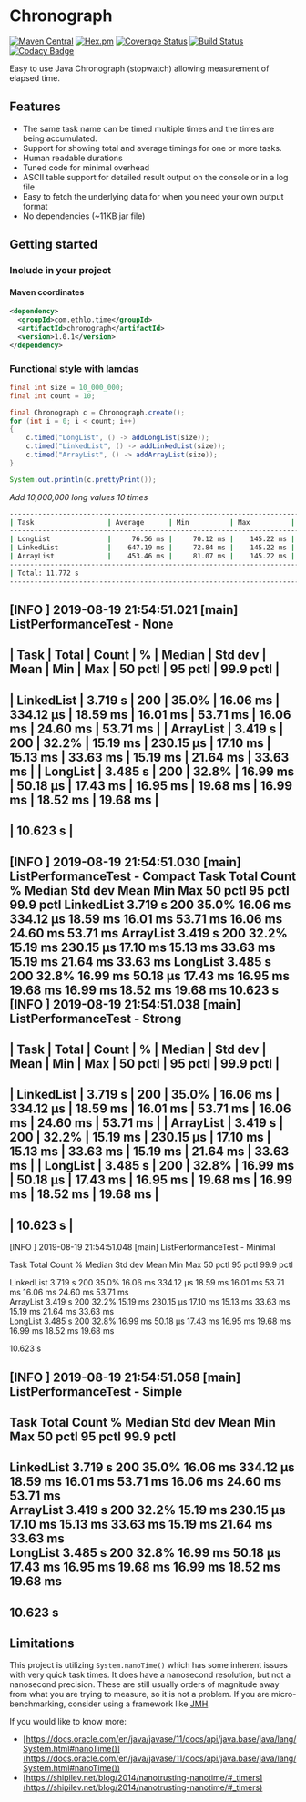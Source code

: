 # Chronograph

[![Maven Central](https://img.shields.io/maven-central/v/com.ethlo.time/chronograph.svg)](http://search.maven.org/#search%7Cga%7C1%7Cg%3A%22com.ethlo.time%22%20a%3A%22chronograph%22)
[![Hex.pm](https://img.shields.io/hexpm/l/plug.svg)](LICENSE)
[![Coverage Status](https://coveralls.io/repos/github/ethlo/chronograph/badge.svg?branch=master&kill_cache=3)](https://coveralls.io/github/ethlo/chronograph?branch=master)
[![Build Status](https://travis-ci.org/ethlo/chronograph.svg?branch=master)](https://travis-ci.org/ethlo/chronograph)
[![Codacy Badge](https://api.codacy.com/project/badge/Grade/0d9d2c9bfddc400f84203aa82a55f211)](https://www.codacy.com/app/morten/chronograph?utm_source=github.com&amp;utm_medium=referral&amp;utm_content=ethlo/chronograph&amp;utm_campaign=Badge_Grade)

Easy to use Java Chronograph (stopwatch) allowing measurement of elapsed time.

## Features
  * The same task name can be timed multiple times and the times are being accumulated.
  * Support for showing total and average timings for one or more tasks.
  * Human readable durations
  * Tuned code for minimal overhead
  * ASCII table support for detailed result output on the console or in a log file
  * Easy to fetch the underlying data for when you need your own output format
  * No dependencies (~11KB jar file)

## Getting started

### Include in your project

#### Maven coordinates
```xml
<dependency>
  <groupId>com.ethlo.time</groupId>
  <artifactId>chronograph</artifactId>
  <version>1.0.1</version>
</dependency>
``` 

### Functional style with lamdas

```java
final int size = 10_000_000;
final int count = 10;

final Chronograph c = Chronograph.create();
for (int i = 0; i < count; i++)
{
    c.timed("LongList", () -> addLongList(size));
    c.timed("LinkedList", () -> addLinkedList(size));
    c.timed("ArrayList", () -> addArrayList(size));
}

System.out.println(c.prettyPrint());
```

*Add 10,000,000 long values 10 times*
```bash
----------------------------------------------------------------------------------------------------------------------------------------------------------
| Task                  | Average      | Min          | Max          | Median       | Std dev      | 90th pctl    | Total       | Invocations   | %      |    
----------------------------------------------------------------------------------------------------------------------------------------------------------
| LongList              |     76.56 ms |     70.12 ms |    145.22 ms |     72.83 ms |      2.15 ms |     85.84 ms |   765.65 ms |            10 |   6.5% |
| LinkedList            |    647.19 ms |     72.84 ms |    145.22 ms |    279.40 ms |    199.95 ms |      1.244 s |     6.472 s |            10 |  55.0% |
| ArrayList             |    453.46 ms |     81.07 ms |    145.22 ms |     84.41 ms |    337.66 ms |    163.18 ms |     4.535 s |            10 |  38.5% |
----------------------------------------------------------------------------------------------------------------------------------------------------------
| Total: 11.772 s                                                                                                                                        |
----------------------------------------------------------------------------------------------------------------------------------------------------------
```

[INFO ] 2019-08-19 21:54:51.021 [main] ListPerformanceTest - None
----------------------------------------------------------------------------------------------------------------------------------
| Task       | Total   | Count | %     | Median   | Std dev   | Mean     | Min      | Max      | 50 pctl  | 95 pctl  | 99.9 pctl |
----------------------------------------------------------------------------------------------------------------------------------
| LinkedList | 3.719 s |   200 | 35.0% | 16.06 ms | 334.12 μs | 18.59 ms | 16.01 ms | 53.71 ms | 16.06 ms | 24.60 ms |  53.71 ms |
| ArrayList  | 3.419 s |   200 | 32.2% | 15.19 ms | 230.15 μs | 17.10 ms | 15.13 ms | 33.63 ms | 15.19 ms | 21.64 ms |  33.63 ms |
| LongList   | 3.485 s |   200 | 32.8% | 16.99 ms |  50.18 μs | 17.43 ms | 16.95 ms | 19.68 ms | 16.99 ms | 18.52 ms |  19.68 ms |
----------------------------------------------------------------------------------------------------------------------------------
| 10.623 s                                                                                                                       |
----------------------------------------------------------------------------------------------------------------------------------
[INFO ] 2019-08-19 21:54:51.030 [main] ListPerformanceTest - Compact
 Task        Total    Count  %      Median    Std dev    Mean      Min       Max       50 pctl   95 pctl   99.9 pctl 
 LinkedList  3.719 s    200  35.0%  16.06 ms  334.12 μs  18.59 ms  16.01 ms  53.71 ms  16.06 ms  24.60 ms   53.71 ms 
 ArrayList   3.419 s    200  32.2%  15.19 ms  230.15 μs  17.10 ms  15.13 ms  33.63 ms  15.19 ms  21.64 ms   33.63 ms 
 LongList    3.485 s    200  32.8%  16.99 ms   50.18 μs  17.43 ms  16.95 ms  19.68 ms  16.99 ms  18.52 ms   19.68 ms 
 10.623 s                                                                                                            
[INFO ] 2019-08-19 21:54:51.038 [main] ListPerformanceTest - Strong
----------------------------------------------------------------------------------------------------------------------------------
| Task       | Total   | Count | %     | Median   | Std dev   | Mean     | Min      | Max      | 50 pctl  | 95 pctl  | 99.9 pctl |
----------------------------------------------------------------------------------------------------------------------------------
| LinkedList | 3.719 s |   200 | 35.0% | 16.06 ms | 334.12 μs | 18.59 ms | 16.01 ms | 53.71 ms | 16.06 ms | 24.60 ms |  53.71 ms |
| ArrayList  | 3.419 s |   200 | 32.2% | 15.19 ms | 230.15 μs | 17.10 ms | 15.13 ms | 33.63 ms | 15.19 ms | 21.64 ms |  33.63 ms |
| LongList   | 3.485 s |   200 | 32.8% | 16.99 ms |  50.18 μs | 17.43 ms | 16.95 ms | 19.68 ms | 16.99 ms | 18.52 ms |  19.68 ms |
----------------------------------------------------------------------------------------------------------------------------------
| 10.623 s                                                                                                                       |
----------------------------------------------------------------------------------------------------------------------------------
[INFO ] 2019-08-19 21:54:51.048 [main] ListPerformanceTest - Minimal
                                                                                                                                  
  Task         Total     Count   %       Median     Std dev     Mean       Min        Max        50 pctl    95 pctl    99.9 pctl  
                                                                                                                                  
  LinkedList   3.719 s     200   35.0%   16.06 ms   334.12 μs   18.59 ms   16.01 ms   53.71 ms   16.06 ms   24.60 ms    53.71 ms  
  ArrayList    3.419 s     200   32.2%   15.19 ms   230.15 μs   17.10 ms   15.13 ms   33.63 ms   15.19 ms   21.64 ms    33.63 ms  
  LongList     3.485 s     200   32.8%   16.99 ms    50.18 μs   17.43 ms   16.95 ms   19.68 ms   16.99 ms   18.52 ms    19.68 ms  
                                                                                                                                  
  10.623 s                                                                                                                        
                                                                                                                                  
[INFO ] 2019-08-19 21:54:51.058 [main] ListPerformanceTest - Simple
----------------------------------------------------------------------------------------------------------------------------------
  Task         Total     Count   %       Median     Std dev     Mean       Min        Max        50 pctl    95 pctl    99.9 pctl  
----------------------------------------------------------------------------------------------------------------------------------
  LinkedList   3.719 s     200   35.0%   16.06 ms   334.12 μs   18.59 ms   16.01 ms   53.71 ms   16.06 ms   24.60 ms    53.71 ms  
  ArrayList    3.419 s     200   32.2%   15.19 ms   230.15 μs   17.10 ms   15.13 ms   33.63 ms   15.19 ms   21.64 ms    33.63 ms  
  LongList     3.485 s     200   32.8%   16.99 ms    50.18 μs   17.43 ms   16.95 ms   19.68 ms   16.99 ms   18.52 ms    19.68 ms  
----------------------------------------------------------------------------------------------------------------------------------
  10.623 s                                                                                                                        
----------------------------------------------------------------------------------------------------------------------------------


## Limitations
This project is utilizing `System.nanoTime()` which has some inherent issues with very quick task times. It does have a nanosecond resolution, but not a nanosecond precision. These are still usually orders of magnitude away from what you are trying to measure, so it is not a problem. If you are micro-benchmarking, consider using a framework like [JMH](https://mvnrepository.com/artifact/org.openjdk.jmh/jmh-core).

If you would like to know more:
  * [https://docs.oracle.com/en/java/javase/11/docs/api/java.base/java/lang/System.html#nanoTime()](https://docs.oracle.com/en/java/javase/11/docs/api/java.base/java/lang/System.html#nanoTime())
  * [https://shipilev.net/blog/2014/nanotrusting-nanotime/#_timers](https://shipilev.net/blog/2014/nanotrusting-nanotime/#_timers)
